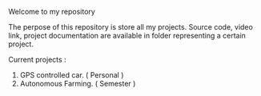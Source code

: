 Welcome to my repository 

The perpose of this repository is store all my projects. Source code, video link, project documentation are available in folder representing a certain project.

Current projects : 
1. GPS controlled car. ( Personal ) 
2. Autonomous Farming. ( Semester )
